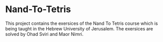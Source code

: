 # Nand-To-Tetris
This project contains the exersices of the Nand To Tetris course which is being taught in the Hebrew University of Jerusalem.
The exersices are solved by Ohad Sviri and Maor Nimri.
